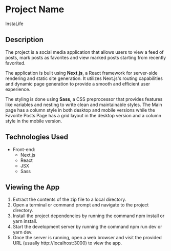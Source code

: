 # Project Name
InstaLife

## Description

The project is a social media application that allows users to view a feed of posts, mark posts as favorites and view marked posts starting from recently favorited.

The application is built using **Next.js**, a React framework for server-side rendering and static site generation. It utilizes Next.js's routing capabilities and dynamic page generation to provide a smooth and efficient user experience.

The styling is done using **Sass**, a CSS preprocessor that provides features like variables and nesting to write clean and maintainable styles. The Main page has a column style in both desktop and mobile versions while the Favorite Posts Page has a grid layout in the desktop version and a column style in the mobile version.

## Technologies Used

- Front-end:
  - Next.js
  - React
  - JSX
  - Sass

## Viewing the App
1. Extract the contents of the zip file to a local directory.
2. Open a terminal or command prompt and navigate to the project directory.
3. Install the project dependencies by running the command npm install or yarn install.
4. Start the development server by running the command npm run dev or yarn dev.
5. Once the server is running, open a web browser and visit the provided URL (usually http://localhost:3000) to view the app.
